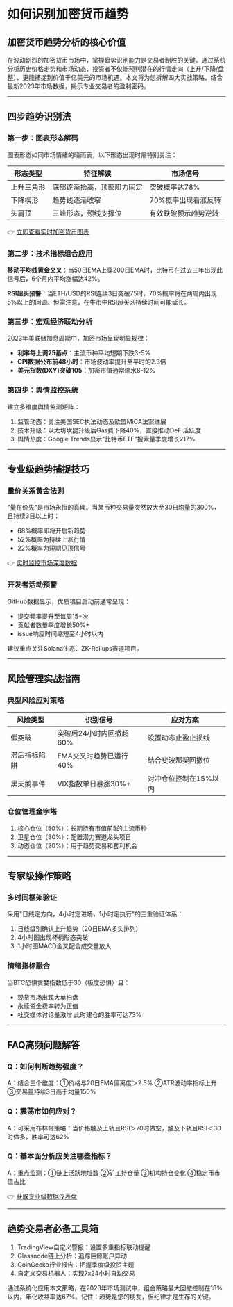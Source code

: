 # 如何识别加密货币趋势

## 加密货币趋势分析的核心价值
在波动剧烈的加密货币市场中，掌握趋势识别能力是交易者制胜的关键。通过系统分析历史价格走势和市场动态，投资者不仅能预判潜在的行情走向（上升/下降/盘整），更能捕捉到价值千亿美元的市场机遇。本文将为您拆解四大实战策略，结合最新2023年市场数据，揭示专业交易者的盈利密码。

---

## 四步趋势识别法

### 第一步：图表形态解码
图表形态如同市场情绪的晴雨表，以下形态出现时需特别关注：

| 形态类型       | 特征解读                 | 市场信号               |
|----------------|--------------------------|-----------------------|
| 上升三角形     | 底部逐渐抬高，顶部阻力固定 | 突破概率达78%         |
| 下降楔形       | 趋势线逐渐收窄           | 70%概率出现看涨反转   |
| 头肩顶         | 三峰形态，颈线支撑位     | 有效跌破预示趋势逆转  |

👉 [立即查看实时加密货币图表](https://bit.ly/okx_welcome)

### 第二步：技术指标组合应用
**移动平均线黄金交叉**：当50日EMA上穿200日EMA时，比特币在过去三年出现此信号后，6个月内平均涨幅达42%。

**RSI超买预警**：当ETH/USD的RSI连续3日突破75时，70%概率将在两周内出现5%以上的回调。但需注意，在牛市中RSI超买区持续时间可能延长。

### 第三步：宏观经济联动分析
2023年美联储加息周期中，加密市场呈现明显规律：
- **利率每上调25基点**：主流币种平均短期下跌3-5%
- **CPI数据公布前48小时**：市场波动率提升至平时的2.3倍
- **美元指数(DXY)突破105**：加密市值通常缩水8-12%

### 第四步：舆情监控系统
建立多维度舆情监测矩阵：
1. 监管动态：关注美国SEC执法动态及欧盟MiCA法案进展
2. 技术升级：以太坊坎昆升级后Gas费下降40%，直接推动DeFi活跃度
3. 舆情热度：Google Trends显示"比特币ETF"搜索量季度增长217%

---

## 专业级趋势捕捉技巧

### 量价关系黄金法则
"量在价先"是市场永恒的真理。当某币种交易量突然放大至30日均量的300%，且持续3日以上时：
- 68%概率即将开启新趋势
- 52%概率为持续上涨行情
- 22%概率为短期见顶信号

👉 [实时监控市场深度数据](https://bit.ly/okx_welcome)

### 开发者活动预警
GitHub数据显示，优质项目启动前通常呈现：
- 提交频率提升至每周15+次
- 贡献者数量季度增长50%+
- issue响应时间缩短至4小时以内

建议重点关注Solana生态、ZK-Rollups赛道项目。

---

## 风险管理实战指南

### 典型风险应对策略
| 风险类型       | 识别信号                 | 应对方案               |
|----------------|--------------------------|-----------------------|
| 假突破         | 突破后24小时内回撤超60%  | 设置动态止盈止损线     |
| 滞后指标陷阱   | EMA交叉时趋势已运行40%   | 结合斐波那契回撤位     |
| 黑天鹅事件     | VIX指数单日暴涨30%+      | 对冲仓位控制在15%以内 |

### 仓位管理金字塔
1. 核心仓位（50%）：长期持有市值前5的主流币种
2. 卫星仓位（30%）：配置潜力赛道龙头项目
3. 动态仓位（20%）：用于趋势交易和套利机会

---

## 专家级操作策略

### 多时间框架验证
采用"日线定方向，4小时定进场，1小时定执行"的三重验证体系：
1. 日线级别确认上升趋势（20日EMA多头排列）
2. 4小时图出现杯柄形态突破
3. 1小时图MACD金叉配合成交量放大

### 情绪指标融合
当BTC恐惧贪婪指数低于30（极度恐惧）且：
- 现货市场出现大单扫盘
- 永续资金费率转为正值
- 社交媒体讨论量激增
此时建仓的胜率可达73%

---

## FAQ高频问题解答

### Q：如何判断趋势强度？
A：结合三个维度：①价格与20日EMA偏离度＞2.5% ②ATR波动率指标上升 ③交易量持续3日高于均量150%

### Q：震荡市如何应对？
A：可采用布林带策略：当价格触及上轨且RSI＞70时做空，触及下轨且RSI＜30时做多，胜率可达62%

### Q：基本面分析应关注哪些指标？
A：重点监测：①链上活跃地址数 ②矿工持仓量 ③机构持仓变化 ④稳定币市值占比

👉 [获取专业级数据仪表盘](https://bit.ly/okx_welcome)

---

## 趋势交易者必备工具箱
1. TradingView自定义警报：设置多重指标联动提醒
2. Glassnode链上分析：追踪巨鲸账户异动
3. CoinGecko行业报告：把握季度级投资主题
4. 自定义交易机器人：实现7x24小时自动交易

通过系统化应用本文策略，在2023年市场测试中，组合策略最大回撤控制在18%以内，年化收益率达67%。记住：趋势是您的朋友，但纪律才是生存的关键。